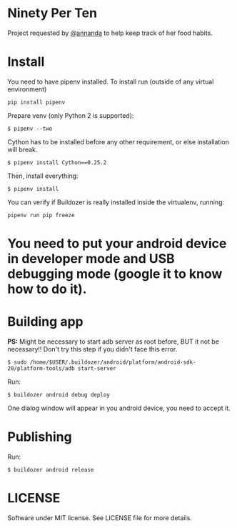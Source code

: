 # Ninety Per Ten
Project requested by [@annanda](https://github.com/annanda) to help keep track of her food habits.

# Install
You need to have pipenv installed. To install run (outside of any virtual environment)
```
pip install pipenv
```

Prepare venv (only Python 2 is supported):
```shell
$ pipenv --two
```

Cython has to be installed before any other requirement, or else installation will break.

```shell
$ pipenv install Cython==0.25.2
```

Then, install everything:
```shell
$ pipenv install
```

You can verify if Buildozer is really installed inside the virtualenv, running:
```
pipenv run pip freeze
```

# You need to put your android device in developer mode and USB debugging mode (google it to know how to do it).

# Building app
**PS:** Might be necessary to start adb server as root before, BUT it not be necessary!! Don't try this step if you didn't face this error.

```shell
$ sudo /home/$USER/.buildozer/android/platform/android-sdk-20/platform-tools/adb start-server
```
Run:

```shell
$ buildozer android debug deploy
```

One dialog window will appear in you android device, you need to accept it.

# Publishing
Run:
```shell
$ buildozer android release
```

# LICENSE
Software under MIT license. See LICENSE file for more details.

